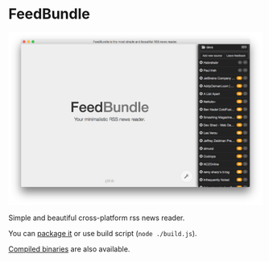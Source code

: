 # FeedBundle
![screenshot](https://github.com/sergerusso/feedbundle/raw/master/assets/images/screenshot.png "FeedBundle screenshot")

Simple and beautiful cross-platform rss news reader.


You can [package it](http://docs.nwjs.io/en/latest/For%20Users/Package%20and%20Distribute/#prepare-nwjs) or use build script (`node ./build.js`).

[Compiled binaries](https://github.com/sergerusso/FeedBundle/releases/) are also available. 

